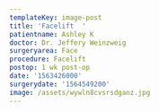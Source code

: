 ```yaml
---
templateKey: image-post
title: 'Facelift  '
patientname: Ashley K
doctor: Dr. Jeffery Weinzweig
surgeryarea: Face
procedure: Facelift
postop: 1 wk post-op
date: '1563426000'
surgerydate: '1564549200'
image: /assets/wywln8cvsrsdganz.jpg
---
```



